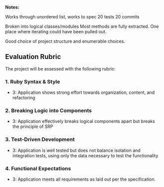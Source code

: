 **Notes:**  

Works through unordered list, works to spec
20 tests
20 commits

Broken into logical classes/modules
Most methods are fully extracted. One place where iterating could have been pulled out.

Good choice of project structure and enumerable choices.



## Evaluation Rubric

The project will be assessed with the following rubric:

### 1. Ruby Syntax & Style

* 3:  Application shows strong effort towards organization, content, and refactoring

### 2. Breaking Logic into Components

* 3: Application effectively breaks logical components apart but breaks the principle of SRP

### 3. Test-Driven Development

* 3: Application is well tested but does not balance isolation and integration tests, using only the data necessary to test the functionality

### 4. Functional Expectations

* 3: Application meets all requirements as laid out per the specification.
